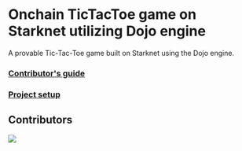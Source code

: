 # Onchain TicTacToe game on Starknet utilizing Dojo engine

A provable Tic-Tac-Toe game built on Starknet using the Dojo engine.

### [Contributor's guide](./CONTRIBUTING.md)

### [Project setup](./SETUP.md)

## Contributors
<a href="https://github.com/SoarinSkySagar/stark-tic-tac-toe/graphs/contributors">
  <img src="https://contrib.rocks/image?repo=SoarinSkySagar/stark-tic-tac-toe" />
</a>
